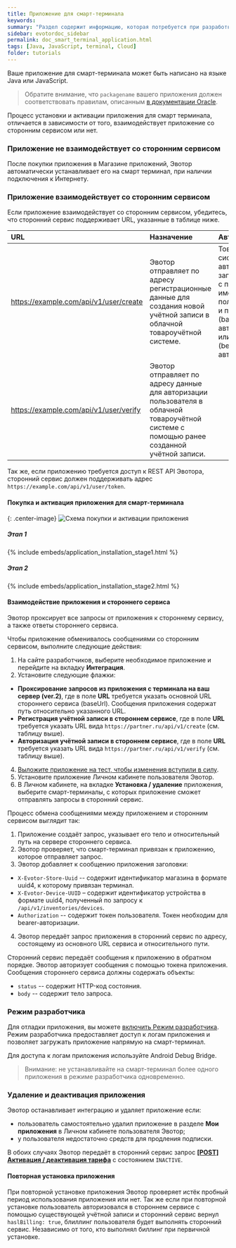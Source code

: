```yaml
---
title: Приложение для смарт-терминала
keywords:
summary: "Раздел содержит информацию, которая потребуется при разработке приложения для терминала."
sidebar: evotordoc_sidebar
permalink: doc_smart_terminal_application.html
tags: [Java, JavaScript, terminal, Cloud]
folder: tutorials
---
```


Ваше приложение для смарт-терминала может быть написано на языке Java или JavaScript.

> Обратите внимание, что `packagename` вашего приложения должен соответствовать правилам, описанным [в документации Oracle](https://docs.oracle.com/javase/tutorial/java/package/namingpkgs.html).

Процесс установки и активации приложения для смарт терминала, отличается в зависимости от того, взаимодействует приложение со сторонним сервисом или нет.

### Приложение не взаимодействует со сторонним сервисом

После покупки приложения в Магазине приложений, Эвотор автоматически устанавливает его на смарт терминал, при наличии подключения к Интернету.

### Приложение взаимодействует со сторонним сервисом

Если приложение взаимодействует со сторонним сервисом, убедитесь, что сторонний сервис поддерживает URL, указанные в таблице ниже.

|                URL               |                                                                     Назначение                                                                    |                                                                Авторизация                                                                |                                                      Дополнительно                                                     |
|:--------------------------------------|:-------------------------------------------------------------------------------------------------------------------------------------------------|:-----------------------------------------------------------------------------------------------------------------------------------------|:----------------------------------------------------------------------------------------------------------------------|
| https://example.com/api/v1/user/create | Эвотор отправляет по адресу регистрационные данные для создания новой учётной записи в облачной товароучётной системе.                     | Товароучётная система авторизует запрос облака с помощью имени пользователя и пароля (basic-авторизация) или токена (bearer-авторизация). |                                                                                                                        |
| https://example.com/api/v1/user/verify | Эвотор отправляет по адресу данные для авторизации пользователя в облачной товароучётной системе с помощью ранее созданной учётной записи. |                                                                                                                                           |                                                                                                                        |   |

<!-- Если приложение платное, сторонний сервис должен также поддерживать адрес  `https://example.com/api/v1/user/tariff`. На этот адрес Эвотор отправляет идентификатор пользователя Эвотор и идентификатор тарифа в стороннем сервисе. Идентификатор тарифа вы указываете в процессе разработки приложения на сайте https://dev.evotor.ru/, в разделе Тарифы. -->

Так же, если приложению требуется доступ к REST API Эвотора, сторонний сервис должен поддерживать адрес `https://example.com/api/v1/user/token`.

#### Покупка и активация приложения для смарт-терминала

{: .center-image}
![Схема покупки и активации приложения](images/smart_terminal_application_handling.png "Схема покупки и активации приложения")

##### Этап 1

{% include embeds/application_installation_stage1.html %}

##### Этап 2

{% include embeds/application_installation_stage2.html %}

#### Взаимодействие приложения и стороннего сервиса

Эвотор проксирует все запросы от приложения к стороннему сервису, а также ответы стороннего сервиса.

Чтобы приложение обменивалось сообщениями со сторонним сервисом, выполните следующие действия:
1. На сайте разработчиков, выберите необходимое приложение и перейдите на вкладку **Интеграция**.
3. Установите следующие флажки:
  * **Проксирование запросов из приложения с терминала на ваш сервер (ver.2)**, где в поле **URL** требуется указать основной URL стороннего сервиса (baseUrl). Сообщения приложения содержат путь относительно указанного URL.
  * **Регистрация учётной записи в стороннем сервисе**, где в поле **URL** требуется указать URL вида `https://partner.ru/api/v1/create` (см. таблицу выше).
  * **Авторизация учётной записи в стороннем сервисе**, где в поле **URL** требуется указать URL вида `https://partner.ru/api/v1/verify` (см. таблицу выше).
4. [Выложите приложение на тест, чтобы изменения вступили в силу](doc_application_test.html).
5. Установите приложение Личном кабинете пользователя Эвотор.
6. В Личном кабинете, на вкладке **Установка / удаление** приложения, выберите смарт-терминалы, с которых приложение сможет отправлять запросы в сторонний сервис.

Процесс обмена сообщениями между приложением и сторонним сервисом выглядит так:

1. Приложение создаёт запрос, указывает его тело и относительный путь на сервере стороннего сервиса.
2. Эвотор проверяет, что смарт-терминал привязан к приложению, которое отправляет запрос.
3. Эвотор добавляет к сообщению приложения заголовки:
  * `X-Evotor-Store-Uuid` -- содержит идентификатор магазина в формате uuid4, к которому привязан терминал.
  * `X-Evotor-Device-UUID` – содержит идентификатор устройства в формате uuid4, полученный по запросу к `/api/v1/inventories/devices`.
  * `Authorization` -- содержит токен пользователя. Токен необходим для bearer-авторизации.
4. Эвотор передаёт запрос приложения в сторонний сервис по адресу, состоящему из основного URL сервиса и относительного пути.

Сторонний сервис передаёт сообщения к приложению в обратном порядке. Эвотор авторизует сообщения с помощью токена приложения. Сообщения стороннего сервиса должны содержать объекты:
  * `status` -- содержит HTTP-код состояния.
  * `body` -- содержит тело запроса.

### Режим разработчика

Для отладки приложения, вы можете [включить Режим разработчика](./doc_app_developer_mode.html). Режим разработчика предоставляет доступ к логам приложения и позволяет загружать приложение напрямую на смарт-терминал.

Для доступа к логам приложения используйте Android Debug Bridge.

> Внимание: не устанавливайте на смарт-терминал более одного приложения в режиме разработчика одновременно.

### Удаление и деактивация приложения

Эвотор останавливает интеграцию и удаляет приложение если:
* пользователь самостоятельно удалил приложение в разделе **Мои приложения** в Личном кабинете пользователя Эвотор;
* у пользователя недостаточно средств для продления подписки.

В обоих случаях Эвотор передаёт в сторонний сервис запрос [**\[POST\] Активация / деактивация тарифа**](https://goo.gl/V71Guj) с состоянием `INACTIVE`.

#### Повторная установка приложения

При повторной установке приложения Эвотор проверяет истёк пробный период использования приложения или нет. Так же если при повторной установке пользователь авторизовался в стороннем сервисе с помощью существующей учётной записи и сторонний сервис вернул `haslBilling: true`, блиллинг пользователя будет выполнять сторонний сервис. Независимо от того, кто выполнял биллинг при первичной установке.
